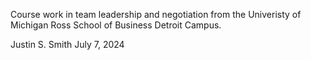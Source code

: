 Course work in team leadership and negotiation from the Univeristy of Michigan Ross School of Business Detroit Campus.

Justin S. Smith
July 7, 2024
